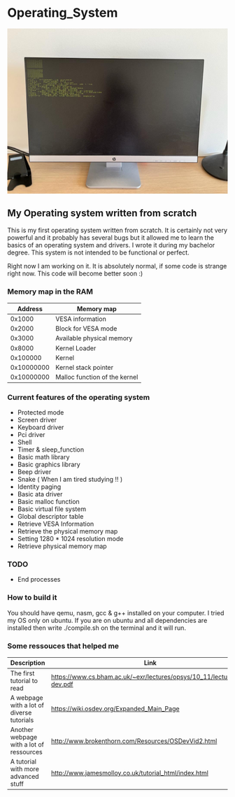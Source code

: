 # Operating_System


![alt text](example.jpeg)

## My Operating system written from scratch

This is my first operating system written from scratch. It is certainly not very powerful and it probably has several bugs but it allowed me to learn the basics of an operating system and drivers. I wrote it during my bachelor degree. This system is not intended to be functional or perfect. 

Right now I am working on it. It is absolutely normal, if some code is strange right now. This code will become better soon :)

### Memory map in the RAM

| **Address** | **Memory map**                  |
|-------------|---------------------------------|
| 0x1000      | VESA information                |
| 0x2000      | Block for VESA mode             |
| 0x3000      | Available physical memory       |
| 0x8000      | Kernel Loader                   |
| 0x100000    | Kernel                          |
| 0x10000000  | Kernel stack pointer            |
| 0x10000000  | Malloc function of the kernel   |


### Current features of the operating system 

* Protected mode
* Screen driver 
* Keyboard driver
* Pci driver
* Shell
* Timer & sleep_function
* Basic math library
* Basic graphics library
* Beep driver
* Snake ( When I am tired studying !! )
* Identity paging
* Basic ata driver
* Basic malloc function
* Basic virtual file system
* Global descriptor table 
* Retrieve VESA Information
* Retrieve the physical memory map
* Setting 1280 * 1024 resolution mode
* Retrieve physical memory map

### TODO

* End processes

### How to build it

You should have qemu, nasm, gcc & g++ installed on your computer. I tried my OS only on ubuntu. If you are on ubuntu and all dependencies are installed then write ./compile.sh on the terminal and it will run.

### Some ressouces that helped me 

**Description**  | **Link**
------------- | -------------
The first tutorial to read | https://www.cs.bham.ac.uk/~exr/lectures/opsys/10_11/lectures/os-dev.pdf
A webpage with a lot of diverse tutorials  | https://wiki.osdev.org/Expanded_Main_Page
Another webpage with a lot of ressources | http://www.brokenthorn.com/Resources/OSDevVid2.html
A tutorial with more advanced stuff | http://www.jamesmolloy.co.uk/tutorial_html/index.html